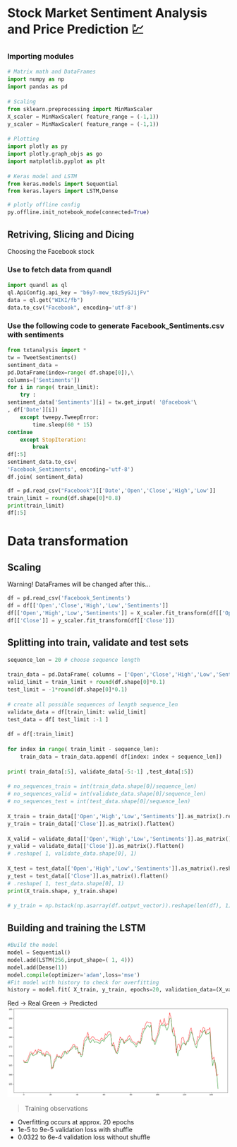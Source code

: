 # Stock Market Sentiment Analysis and Price Prediction 💹

### Importing modules

```python
# Matrix math and DataFrames
import numpy as np
import pandas as pd

# Scaling
from sklearn.preprocessing import MinMaxScaler
X_scaler = MinMaxScaler( feature_range = (-1,1))
y_scaler = MinMaxScaler( feature_range = (-1,1))

# Plotting
import plotly as py
import plotly.graph_objs as go
import matplotlib.pyplot as plt

# Keras model and LSTM
from keras.models import Sequential
from keras.layers import LSTM,Dense
```

```python
# plotly offline config
py.offline.init_notebook_mode(connected=True)
```

## Retriving, Slicing and Dicing
Choosing the Facebook stock

### Use to fetch data from quandl
```python
import quandl as ql
ql.ApiConfig.api_key = "b6y7-mew_t8z5yGJijFv"
data = ql.get("WIKI/fb")
data.to_csv("Facebook", encoding='utf-8')
```

### Use the following code to generate Facebook_Sentiments.csv with sentiments
```python
from txtanalysis import *
tw = TweetSentiments()
sentiment_data =
pd.DataFrame(index=range( df.shape[0]),\
columns=['Sentiments'])
for i in range( train_limit):
    try :
sentiment_data['Sentiments'][i] = tw.get_input( '@facebook'\
, df['Date'][i])
    except tweepy.TweepError:
        time.sleep(60 * 15)
continue
    except StopIteration:
        break
df[:5]
sentiment_data.to_csv(
'Facebook_Sentiments', encoding='utf-8')
df.join( sentiment_data)
```

```python
df = pd.read_csv("Facebook")[['Date','Open','Close','High','Low']]
train_limit = round(df.shape[0]*0.8)
print(train_limit)
df[:5]
```

# Data transformation

## Scaling
Warning! DataFrames will be changed after this...

```python
df = pd.read_csv('Facebook_Sentiments')
df = df[['Open','Close','High','Low','Sentiments']]
df[['Open','High','Low','Sentiments']] = X_scaler.fit_transform(df[['Open','High','Low','Sentiments']])
df[['Close']] = y_scaler.fit_transform(df[['Close']])
```

## Splitting into train, validate and test sets

```python
sequence_len = 20 # choose sequence length

train_data = pd.DataFrame( columns = ['Open','Close','High','Low','Sentiments'])
valid_limit = train_limit + round(df.shape[0]*0.1)
test_limit = -1*round(df.shape[0]*0.1)

# create all possible sequences of length sequence_len
validate_data = df[train_limit: valid_limit]
test_data = df[ test_limit :-1 ]

df = df[:train_limit]

for index in range( train_limit - sequence_len):
    train_data = train_data.append( df[index: index + sequence_len])

print( train_data[:5], validate_data[-5:-1] ,test_data[:5])

# no_sequences_train = int(train_data.shape[0]/sequence_len)
# no_sequences_valid = int(validate_data.shape[0]/sequence_len)
# no_sequences_test = int(test_data.shape[0]/sequence_len)

X_train = train_data[['Open','High','Low','Sentiments']].as_matrix().reshape( train_data.shape[0], 1, 4)
y_train = train_data[['Close']].as_matrix().flatten()

X_valid = validate_data[['Open','High','Low','Sentiments']].as_matrix().reshape( validate_data.shape[0], 1, 4)
y_valid = validate_data[['Close']].as_matrix().flatten()
# .reshape( 1, validate_data.shape[0], 1)

X_test = test_data[['Open','High','Low','Sentiments']].as_matrix().reshape( test_data.shape[0], 1, 4)
y_test = test_data[['Close']].as_matrix().flatten()
# .reshape( 1, test_data.shape[0], 1)
print(X_train.shape, y_train.shape)

# y_train = np.hstack(np.asarray(df.output_vector)).reshape(len(df), 1)
```

## Building and training the LSTM

```python
#Build the model
model = Sequential()
model.add(LSTM(256,input_shape=( 1, 4)))
model.add(Dense(1))
model.compile(optimizer='adam',loss='mse')
#Fit model with history to check for overfitting
history = model.fit( X_train, y_train, epochs=20, validation_data=(X_valid,y_valid), shuffle=True)
```
Red -> Real
Green -> Predicted
![Alt](/Screenshots/valid.png "Validation vs Real plot")

> Training observations
* Overfitting occurs at approx. 20 epochs
* 1e-5 to 9e-5
validation loss with shuffle
* 0.0322 to 6e-4 validation loss without shuffle

